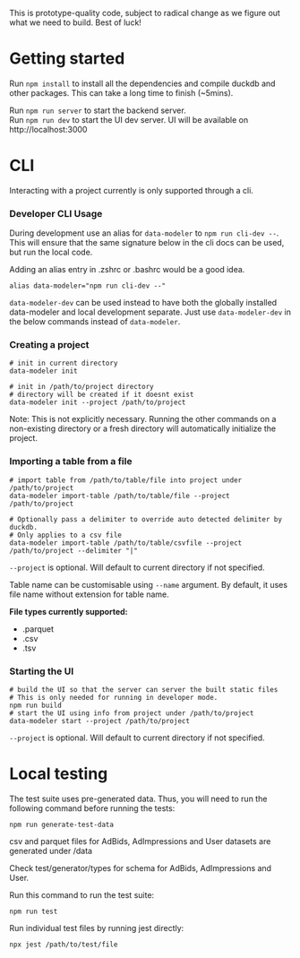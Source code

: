 This is prototype-quality code, subject to radical change as we figure out what we need to build. Best of luck!

# Getting started

Run `npm install` to install all the dependencies and compile duckdb and other packages. This can take a long time to finish (~5mins).

Run `npm run server` to start the backend server.<br>
Run `npm run dev` to start the UI dev server. UI will be available on http://localhost:3000


# CLI

Interacting with a project currently is only supported through a cli.

### Developer CLI Usage

During development use an alias for `data-modeler` to `npm run cli-dev --`.
This will ensure that the same signature below in the cli docs can be used, but run the local code.

Adding an alias entry in .zshrc or .bashrc would be a good idea.
```
alias data-modeler="npm run cli-dev --"
```

`data-modeler-dev` can be used instead to have both the globally installed data-modeler and local development separate.
Just use `data-modeler-dev` in the below commands instead of `data-modeler`.

### Creating a project

```
# init in current directory
data-modeler init
```
```
# init in /path/to/project directory
# directory will be created if it doesnt exist
data-modeler init --project /path/to/project
```

Note: This is not explicitly necessary.
Running the other commands on a non-existing directory or a fresh directory will automatically initialize the project.

### Importing a table from a file
```
# import table from /path/to/table/file into project under /path/to/project
data-modeler import-table /path/to/table/file --project /path/to/project

# Optionally pass a delimiter to override auto detected delimiter by duckdb.
# Only applies to a csv file
data-modeler import-table /path/to/table/csvfile --project /path/to/project --delimiter "|"
```
`--project` is optional. Will default to current directory if not specified.

Table name can be customisable using `--name` argument. By default, it uses file name without extension for table name.

**File types currently supported:**
 - .parquet
 - .csv
 - .tsv

### Starting the UI
```
# build the UI so that the server can server the built static files
# This is only needed for running in developer mode.
npm run build
# start the UI using info from project under /path/to/project
data-modeler start --project /path/to/project
```
`--project` is optional. Will default to current directory if not specified.


# Local testing

The test suite uses pre-generated data. Thus, you will need to run the following command before running the tests:
```
npm run generate-test-data
```
csv and parquet files for AdBids, AdImpressions and User datasets are generated under /data

Check test/generator/types for schema for AdBids, AdImpressions and User.

Run this command to run the test suite:
```
npm run test
```

Run individual test files by running jest directly:
```
npx jest /path/to/test/file
```
